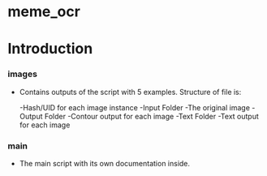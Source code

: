 # meme_ocr

# Introduction

### images 
- Contains outputs of the script with 5 examples. Structure of file is:

    -Hash/UID for each image instance
        -Input Folder
            -The original image
        -Output Folder
            -Contour output for each image
        -Text Folder
            -Text output for each image
      
### main 
- The main script with its own documentation inside.
